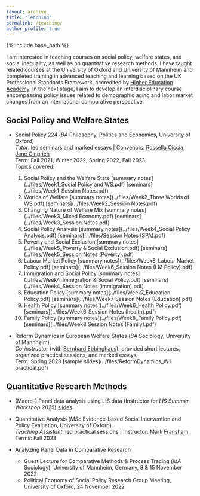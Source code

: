 ```yaml
---
layout: archive
title: "Teaching"
permalink: /teaching/
author_profile: true
---
```


{% include base_path %}

I am interested in teaching courses on social policy, welfare states, and social inequality, as well as on quantitative research methods. I have taught related courses at the University of Oxford and University of Mannheim and completed training in advanced teaching and learning based on the UK Professional Standards Framework, accredited by [Higher Education Academy](https://www.advance-he.ac.uk/fellowship). In the next stage, I aim to develop an interdisciplinary course encompassing policy issues related to demographic aging and labor market changes from an international comparative perspective. 


## Social Policy and Welfare States
* Social Policy 224 (*BA* Philosophy, Politics and Economics, University of Oxford)  
*Tutor*: led seminars and marked essays | Convenors: [Rossella Ciccia](https://www.spi.ox.ac.uk/people/dr-rossella-ciccia), [Jane Gingrich](https://www.spi.ox.ac.uk/people/jane-gingrich)  
Term: Fall 2021, Winter 2022, Spring 2022, Fall 2023  
Topics covered:  
  1) Social Policy and the Welfare State [summary notes](../files/Week1_Social Policy and WS.pdf) [seminars](../files/Week1_Session Notes.pdf)  
  2) Worlds of Welfare [summary notes](../files/Week2_Three Worlds of WS.pdf) [seminars](../files/Week2_Session Notes.pdf)  
  3) Changing Nature of Welfare Mix [summary notes](../files/Week3_Mixed Economy.pdf) [seminars](../files/Week3_Session Notes.pdf)  
  4) Social Policy Analysis [summary notes](../files/Week4_Social Policy Analysis.pdf) [seminars](../files/Session Notes (SPA).pdf)  
  5) Poverty and Social Exclusion [summary notes](../files/Week5_Poverty & Social Exclusion.pdf) [seminars](../files/Week5_Session Notes (Poverty).pdf)  
  6) Labour Market Policy [summary notes](../files/Week6_Labour Market Policy.pdf) [seminars](../files/Week6_Session Notes (LM Policy).pdf)  
  7) Immigration and Social Policy [summary notes](../files/Week4_Immigration & Social Policy.pdf) [seminars](../files/Week4_Session Notes (immigration).pdf)  
  8) Education Policy [summary notes](../files/Week7_Education Policy.pdf) [seminars](../files/Week7 Session Notes (Education).pdf)  
  9) Health Policy [summary notes](../files/Week6_Health Policy.pdf) [seminars](../files/Week6_Session Notes (health).pdf)  
  10) Family Policy [summary notes](../files/Week8_Family Policy.pdf) [seminars](../files/Week8 Session Notes (Family).pdf)

* Reform Dynamics in European Welfare States (*BA* Sociology, University of Mannheim)  
*Co-instructor* (with [Bernhard Ebbinghaus](https://ebbinghaus.blog/)): provided short lectures, organized practical sessions, and marked essays  
Term: Spring 2023 [sample slides](../files/ReformDynamics_W1 practical.pdf)


## Quantitative Research Methods
* (Macro-) Panel data analysis using LIS data (Instructor for *LIS Summer Workshop 2025*) [slides](../files/LIS_teaching.pdf)

* Quantitative Analysis (*MSc* Evidence-based Social Intervention and Policy Evaluation, University of Oxford)  
*Teaching Assistant*: led practical sessions | Instructor: [Mark Fransham](https://mfransham.github.io/)  
Terms: Fall 2023

* Analyzing Panel Data in Comparative Research
  - Guest Lecture for Comparative Methods & Process Tracing (*MA* Sociology), University of Mannheim, Germany, 8 & 15 November 2022
  - Political Economy of Social Policy Research Group Meeting, University of Oxford, 24 November 2022
